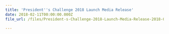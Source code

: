 ```yaml
---
title: 'President''s Challenge 2018 Launch Media Release'
date: 2018-02-11T00:00:00.000Z
file_url: /files/President-s-Challenge-2018-Launch-Media-Release-2018-02-11.pdf

---
```


